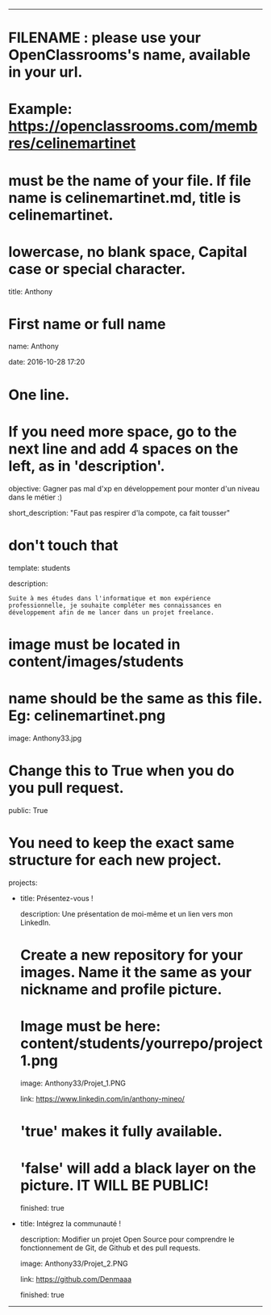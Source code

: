 ---


# FILENAME : please use your OpenClassrooms's name, available in your url.

# Example: https://openclassrooms.com/membres/celinemartinet

# must be the name of your file. If file name is celinemartinet.md, title is celinemartinet.

# lowercase, no blank space, Capital case or special character.

title: Anthony


# First name or full name

name: Anthony

date: 2016-10-28 17:20


# One line.

# If you need more space, go to the next line and add 4 spaces on the left, as in 'description'.

objective: Gagner pas mal d'xp en développement pour monter d'un niveau dans le métier :)

short_description: "Faut pas respirer d'la compote, ca fait tousser"


# don't touch that

template: students

description:

    Suite à mes études dans l'informatique et mon expérience professionnelle, je souhaite compléter mes connaissances en développement afin de me lancer dans un projet freelance.


# image must be located in content/images/students

# name should be the same as this file. Eg: celinemartinet.png

image: Anthony33.jpg


# Change this to True when you do you pull request.

public: True


# You need to keep the exact same structure for each new project.

projects:

  - title: Présentez-vous !

    description: Une présentation de moi-même et un lien vers mon LinkedIn.

    # Create a new repository for your images. Name it the same as your nickname and profile picture.

    # Image must be here: content/students/yourrepo/project1.png

    image: Anthony33/Projet_1.PNG

    link: https://www.linkedin.com/in/anthony-mineo/

    # 'true' makes it fully available.

    # 'false' will add a black layer on the picture. IT WILL BE PUBLIC!

    finished: true

  - title: Intégrez la communauté !

    description: Modifier un projet Open Source pour comprendre le fonctionnement de Git, de Github et des pull requests. 

    image: Anthony33/Projet_2.PNG

    link: https://github.com/Denmaaa

    finished: true


---